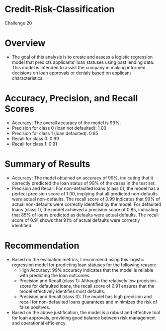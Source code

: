 # Credit-Risk-Classification
Challenge 20
# Overview
- The goal of this analysis is to create and assess a logistic regression model that predicts applicants' loan statuses using past lending data. This model is intended to assist the company in making informed decisions on loan approvals or denials based on applicant characteristics.
# Accuracy, Precision, and Recall Scores
- Accuracy: The overall accuracy of the model is 99%.
- Precision for class 0 (loan not defaulted): 1.00
- Precision for class 1 (loan defaulted): 0.85
- Recall for class 0: 0.99
- Recall for class 1: 0.91
# Summary of Results
- Accuracy: The model obtained an accuracy of 99%, indicating that it correctly predicted the loan status of 99% of the cases in the test set.
- Precision and Recall: For non-defaulted loans (class 0), the model has a perfect precision score of 1.00, implying that all predicted non-defaults were actual non-defaults. The recall score of 0.99 indicates that 99% of actual non-defaults were correctly identified by the model. For defaulted loans (class 1), the model achieved a precision score of 0.85, indicating that 85% of loans predicted as defaults were actual defaults. The recall score of 0.91 shows that 91% of actual defaults were correctly identified.
# Recommendation
- Based on the evaluation metrics, I recommend using this logistic regression model for predicting loan statuses for the following reason:
  - High Accuracy: 99% accuracy indicates that the model is reliable with predicting the loan outcomes.
  - Precision and Recall (class 1): Although the relatively low precision score for defaulted loans, the recall score of 0.91 ensures that the model effectively identifies most defaults.
  - Precision and Recall (class 0): The model has high precision and recall for non-defaulted loans guarantees and minimizes the risk of false positives.
- Based on the above justification, the model is a robust and effective tool for loan approvals, providing good balance between risk management and operational efficiency. 
